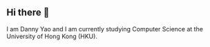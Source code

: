 ## Hi there 👋

I am Danny Yao and I am currently studying Computer Science at the University of Hong Kong (HKU).

